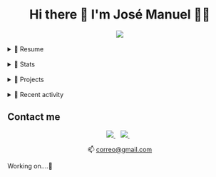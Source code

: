 <h1 align='center'>
  Hi there 👋 I'm José Manuel 👨‍💻
</h1>

<p align='center'>
  <a href="#"><img src="https://badges.pufler.dev/visits/JManuelIzRa/JManuelIzRa"></a>
</p>

<!-- <details align='center'>
  <summary>:zap: My workspace specs</summary>
</details>-->

<details>
  <summary>📃 Resume</summary>


## Education

📖 **Computer Science Engineering**\
📆 2019 - until now\
📍 **UCO - Escuela Politécnica Superior de Córdoba** Córdoba, España


## Skills

<img align="right" src="https://img.shields.io/badge/MARKDOWN-4479A1?style=for-the-badge&logo=markdown&logoColor=white" />
<img align="right" src="https://img.shields.io/badge/Java-ED8B00?style=for-the-badge&logo=java&logoColor=white" />
<img align="right" src="https://img.shields.io/badge/MySQL-00000F?style=for-the-badge&logo=mysql&logoColor=white" />
<img align="right" src="https://img.shields.io/badge/BASH-4EAA25?style=for-the-badge&logo=gnu-bash&logoColor=white" />
<img align="right" src="https://img.shields.io/badge/Python-3776AB?style=for-the-badge&logo=python&logoColor=white" />
<img align="right" src="https://img.shields.io/badge/C++-00599C?style=for-the-badge&logo=c%2B%2B&logoColor=white" />
<img align="right" src="https://img.shields.io/badge/C-A8B9CC?style=for-the-badge&logo=c&logoColor=white" />

**Programming**

<img align="right" src="https://img.shields.io/badge/Kali Linux-1793D1?style=for-the-badge&logo=kalilinux&logoColor=black" />
<img align="right" src="https://img.shields.io/badge/Ubuntu-E95420?style=for-the-badge&logo=ubuntu&logoColor=white" />
<img align="right" src="https://img.shields.io/badge/Windows-0078D6?style=for-the-badge&logo=windows&logoColor=white" />

**Operating Systems**

<img align="right" src="https://img.shields.io/badge/Visual_Studio-5C2D91?style=for-the-badge&logo=visual%20studio&logoColor=white" />
<img align="right" src="https://img.shields.io/badge/Eclipse-0078D6?style=for-the-badge&logo=eclipseide&logoColor=white" />

**IDE**

<img align="right" src="https://img.shields.io/badge/Postman-FF6C37?style=for-the-badge&logo=Postman&logoColor=white" />
<img align="right" src="https://img.shields.io/badge/conda-342B029.svg?&style=for-the-badge&logo=anaconda&logoColor=white" />
<img align="right" src="https://img.shields.io/badge/CMake-064F8C?style=for-the-badge&logo=cmake&logoColor=white
" />
<img align="right" src="https://img.shields.io/badge/GitKraken-179287?style=for-the-badge&logo=GitKraken&logoColor=white" />

**Frameworks**

<img align="right" src="https://img.shields.io/badge/Notion-000000?style=for-the-badge&logo=notion&logoColor=white" />
<img align="right" src="https://img.shields.io/badge/Trello-0052CC?style=for-the-badge&logo=trello&logoColor=white" />
<img align="right" src="https://img.shields.io/badge/GitKraken-179287?style=for-the-badge&logo=GitKraken&logoColor=white" />
<img align="right" src="https://img.shields.io/badge/Slack-179287?style=for-the-badge&logo=Slack&logoColor=white" />

**Office**

## Workspace Specs
<center>
<img align="middle" src="https://img.shields.io/badge/AMD-Ryzen_7_3700X-ED1C24?style=for-the-badge&logo=amd&logoColor=white" />
<img align="middle" src="https://img.shields.io/badge/NVIDIA-GTX1650-76B900?style=for-the-badge&logo=nvidia&logoColor=white" />
<img align="middle" src="https://img.shields.io/badge/hp-laptop-0096D6?style=for-the-badge&logo=hp&logoColor=white" />
</center>

</details>

<br />

<details>
  <summary>📃 Stats</summary>

<p>

## 📊 Github stats

  <img margin-left=10% src="https://github.com/JManuelIzRa/github-stats/blob/master/generated/overview.svg"></img>
  <img src="https://github.com/JManuelIzRa/github-stats/blob/master/generated/languages.svg"></img>

</p>

<br/>


<br/>
<br/>

## 🔥 Streak stats

<p align="center">
    <img alt="JManuelIzRa's streak" src="https://github-readme-streak-stats.herokuapp.com?user=JManuelIzRa&theme=ayu-light&hide_border=true&stroke=1A000078&currStreakNum=DD922A&sideNums=DD8B27&fire=DD0000&ring=DD7339"/>
  </a>
  <p align="center">🔥 Get streak stats for your profile at <a href="https://git.io/streak-stats">git.io/streak-stats</a></p>
</p>

</details>

<br/>

<details>
  <summary>📃 Projects</summary>

  Working on....:construction:

</details>

</br>

<details>
  <summary>📃 Recent activity</summary>

  
## 📊 I Spent My Time On

<!--START_SECTION:waka-->

```text
TeX      2 hrs 17 mins   ████████████▓░░░░░░░░░░░░   50.72 %
C++      1 hr 5 mins     ██████░░░░░░░░░░░░░░░░░░░   24.03 %
Other    35 mins         ███▒░░░░░░░░░░░░░░░░░░░░░   13.08 %
```

<!--END_SECTION:waka-->


<!--RECENT_ACTIVITY:start-->

1. 🤝 Became collaborator on [JManuelIzRa/PL](https://github.com/JManuelIzRa/PL)
2. 📔 Created new repository [JManuelIzRa/PL](https://github.com/JManuelIzRa/PL)
3. ❌ Closed PR [#4](https://github.com/FranLl/UCOApp/pull/4) in [FranLl/UCOApp](https://github.com/FranLl/UCOApp)




<!--RECENT_ACTIVITY:end-->

</details>

## Contact me

<p align='center'>
  
  <a href="https://www.linkedin.com/in/jose-manuel-izquierdo-ramirez">
    <img src="https://img.shields.io/badge/linkedin-%230077B5.svg?&style=for-the-badge&logo=linkedin&logoColor=white" />
  </a>&nbsp;&nbsp;
  <a href="https://instagram.com">
    <img src="https://img.shields.io/badge/instagram-%23E4405F.svg?&style=for-the-badge&logo=instagram&logoColor=white" />        
  </a>&nbsp;&nbsp;

  <p align='center'>
  📫 <a href='mailto:@gmail.com'>correo@gmail.com</a>
</p>

</p>

Working on....:construction:
